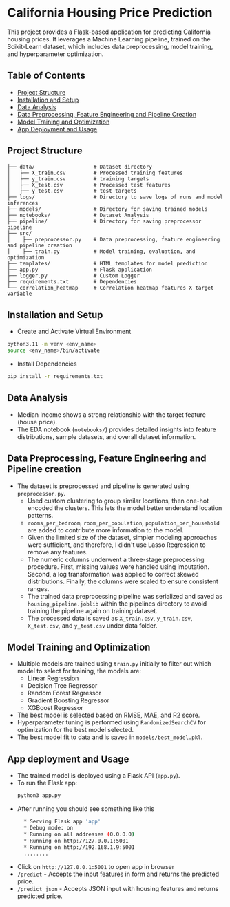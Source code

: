 # California Housing Price Prediction

This project provides a Flask-based application for predicting California housing prices. It leverages a Machine Learning pipeline, trained on the Scikit-Learn dataset, which includes data preprocessing, model training, and hyperparameter optimization.

## Table of Contents
- [Project Structure](#project-structure)
- [Installation and Setup](#installation-and-setup)
- [Data Analysis](#data-analysis) 
- [Data Preprocessing, Feature Engineering and Pipeline Creation](#data-preprocessing-feature-engineering-and-pipeline-creation)
- [Model Training and Optimization](#model-training-and-optimization)
- [App Deployment and Usage](#app-deployment-and-usage)

## Project Structure
```
├── data/                   # Dataset directory
│   ├── X_train.csv         # Processed training features
│   ├── y_train.csv         # training targets
│   ├── X_test.csv          # Processed test features
│   ├── y_test.csv          # test targets
├── logs/                   # Directory to save logs of runs and model inferences
├── models/                 # Directory for saving trained models
├── notebooks/              # Dataset Analysis
├── pipeline/               # Directory for saving preprocessor pipeline
├── src/
│    ├── preprocessor.py    # Data preprocessing, feature engineering and pipeline creation
│    ├── train.py           # Model training, evaluation, and optimization
├── templates/              # HTML templates for model prediction
├── app.py                  # Flask application
├── logger.py               # Custom Logger
├── requirements.txt        # Dependencies
└── correlation_heatmap     # Correlation heatmap features X target variable
```

## Installation and Setup

- Create and Activate Virtual Environment
```bash
python3.11 -m venv <env_name>
source <env_name>/bin/activate
```

- Install Dependencies
```bash
pip install -r requirements.txt
```
## Data Analysis

-   Median Income shows a strong relationship with the target feature (house price).
-   The EDA notebook (`notebooks/`) provides detailed insights into feature distributions, sample datasets, and overall dataset information.

## Data Preprocessing, Feature Engineering and Pipeline creation
- The dataset is preprocessed and pipeline is generated using `preprocessor.py`.
    - Used custom clustering to group similar locations, then one-hot encoded the clusters. This lets the model better understand location patterns.
    - `rooms_per_bedroom`, `room_per_population`, `population_per_household` are added to contribute more information to the model.
    - Given the limited size of the dataset, simpler modeling approaches were sufficient, and therefore, I didn't use Lasso Regression to remove any features.
    - The numeric columns underwent a three-stage preprocessing procedure. First, missing values were handled using imputation. Second, a log transformation was applied to correct skewed distributions. Finally, the columns were scaled to ensure consistent ranges.
    - The trained data preprocessing pipeline was serialized and saved as `housing_pipeline.joblib` within the pipelines directory to avoid training the pipeline again on training dataset.
    - The processed data is saved as `X_train.csv`, `y_train.csv`, `X_test.csv`, and `y_test.csv` under data folder.


## Model Training and Optimization
- Multiple models are trained using `train.py` initially to filter out which model to select for training, the models are:
  - Linear Regression
  - Decision Tree Regressor
  - Random Forest Regressor
  - Gradient Boosting Regressor
  - XGBoost Regressor
- The best model is selected based on RMSE, MAE, and R2 score.
- Hyperparameter tuning is performed using `RandomizedSearchCV` for optimization for the best model selected.
- The best model fit to data and is saved in `models/best_model.pkl`.

## App deployment and Usage
- The trained model is deployed using a Flask API (`app.py`).
- To run the  Flask app:
    ```bash
    python3 app.py 
    ```
- After running you should see something like this
  ```bash
    * Serving Flask app 'app'
    * Debug mode: on
    * Running on all addresses (0.0.0.0)
    * Running on http://127.0.0.1:5001
    * Running on http://192.168.1.9:5001
    ........
  ```
- Click on `http://127.0.0.1:5001` to open app in browser
- `/predict` - Accepts the input features in form and returns the predicted price.
- `/predict_json` - Accepts JSON input with housing features and returns predicted price.
